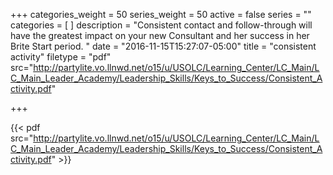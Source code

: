 +++
categories_weight = 50
series_weight = 50
active = false
series = ""
categories = [
]
description = "Consistent contact and follow-through will have the greatest impact on your new Consultant and her success in her Brite Start period. "
date = "2016-11-15T15:27:07-05:00"
title = "consistent activity"
filetype = "pdf"
src="http://partylite.vo.llnwd.net/o15/u/USOLC/Learning_Center/LC_Main/LC_Main_Leader_Academy/Leadership_Skills/Keys_to_Success/Consistent_Activity.pdf"

+++

{{< pdf src="http://partylite.vo.llnwd.net/o15/u/USOLC/Learning_Center/LC_Main/LC_Main_Leader_Academy/Leadership_Skills/Keys_to_Success/Consistent_Activity.pdf" >}}

